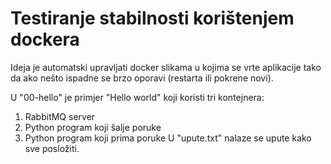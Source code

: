 # Testiranje stabilnosti korištenjem dockera

Ideja je automatski upravljati docker slikama u kojima se vrte aplikacije tako da ako nešto ispadne se brzo oporavi (restarta ili pokrene novi).

U "00-hello" je primjer "Hello world" koji koristi tri kontejnera:
1. RabbitMQ server
2. Python program koji šalje poruke
3. Python program koji prima poruke
U "upute.txt" nalaze se upute kako sve posložiti.

